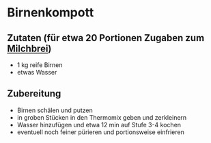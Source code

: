 # Birnenkompott

## Zutaten (für etwa 20 Portionen Zugaben zum [Milchbrei](https://github.com/tdussa/Breirezepte/blob/master/Milchmahlzeiten/Milchbrei%20mit%20Obst.md))
 + 1 kg reife Birnen
 + etwas Wasser

## Zubereitung
 + Birnen schälen und putzen
 + in groben Stücken in den Thermomix geben und zerkleinern
 + Wasser hinzufügen und etwa 12 min auf Stufe 3-4 kochen
 + eventuell noch feiner pürieren und portionsweise einfrieren
